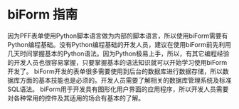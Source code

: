 ﻿# biForm 指南
因为PFF表单使用Python脚本语言做为内部的脚本语言，所以使用biForm需要有Python编程基础。没有Python编程基础的开发人员，建议在使用biForm前先利用几天时间掌握基本的Python语法。因为Python极易上手，所以，有其它编程经验的开发人员也很容易掌握，只要掌握基本的语法知识就可以开始学习使用biForm开发了。
biForm开发的表单很多需要使用到后台的数据库进行数据存储，所以数据库方面的基本技能也是必须的。开发人员需要了解相关的数据库管理系统及标准SQL语法。
biForm用于开发具有图形化用户界面的应用程序，所以开发人员需要对各种常用的控件及其适用的场合有基本的了解。
